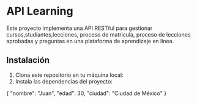 # API Learning

Este proyecto implementa una API RESTful para gestionar cursos,studiantes,lecciones, proceso de matricula, proceso de lecciones aprobadas y preguntas en una plataforma de aprendizaje en línea.

## Instalación

1. Clona este repositorio en tu máquina local:
2. Instala las dependencias del proyecto:

{
    "nombre": "Juan",
    "edad": 30,
    "ciudad": "Ciudad de México"
}
